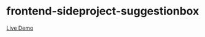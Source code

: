 # frontend-sideproject-suggestionbox

[Live Demo](https://kishan10.github.io/frontend-sideproject-suggestionbox/)
